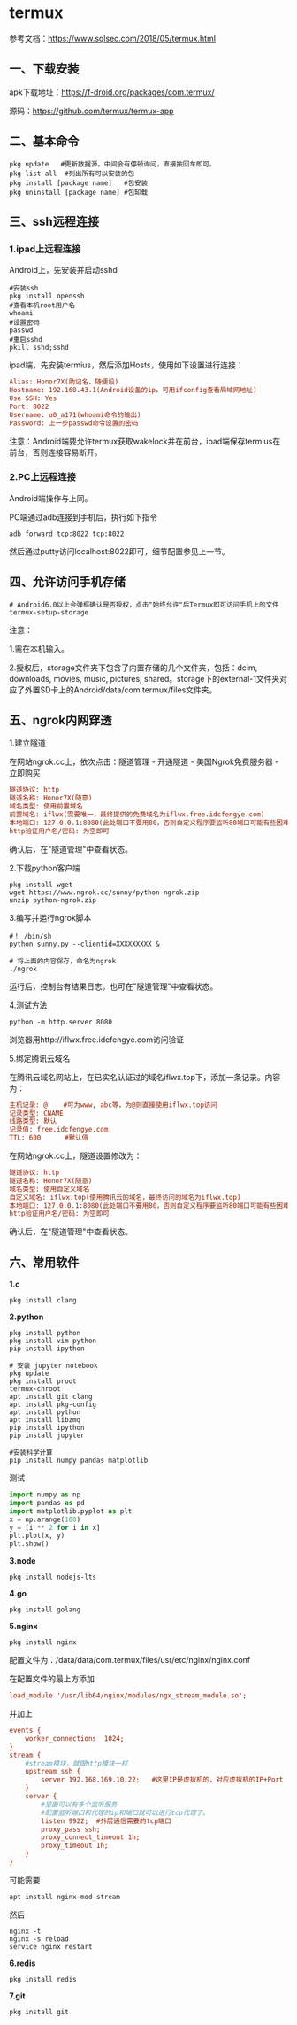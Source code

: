 # termux

参考文档：https://www.sqlsec.com/2018/05/termux.html

## 一、下载安装

apk下载地址：https://f-droid.org/packages/com.termux/

源码：https://github.com/termux/termux-app

## 二、基本命令

```shell
pkg update   #更新数据源。中间会有停顿询问，直接按回车即可。
pkg list-all  #列出所有可以安装的包
pkg install [package name]   #包安装
pkg uninstall [package name] #包缷载
```

## 三、ssh远程连接

### 1.ipad上远程连接

Android上，先安装并启动sshd

```shell
#安装ssh
pkg install openssh
#查看本机root用户名
whoami
#设置密码
passwd
#重启sshd
pkill sshd;sshd
```

ipad端，先安装termius，然后添加Hosts，使用如下设置进行连接：

```ini
Alias: Honor7X(助记名，随便设)
Hostname: 192.168.43.1(Android设备的ip，可用ifconfig查看局域网地址)
Use SSH: Yes
Port: 8022
Username: u0_a171(whoami命令的输出)
Password: 上一步passwd命令设置的密码
```

注意：Android端要允许termux获取wakelock并在前台，ipad端保存termius在前台，否则连接容易断开。

### 2.PC上远程连接

Android端操作与上同。

PC端通过adb连接到手机后，执行如下指令

```
adb forward tcp:8022 tcp:8022
```

然后通过putty访问localhost:8022即可，细节配置参见上一节。

## 四、允许访问手机存储

```shell
# Android6.0以上会弹框确认是否授权，点击"始终允许"后Termux即可访问手机上的文件
termux-setup-storage
```

注意：

1.需在本机输入。

2.授权后，storage文件夹下包含了内置存储的几个文件夹，包括：dcim, downloads, movies, music, pictures, shared。storage下的external-1文件夹对应了外置SD卡上的Android/data/com.termux/files文件夹。

## 五、ngrok内网穿透

1.建立隧道

在网站ngrok.cc上，依次点击：隧道管理 - 开通隧道 - 美国Ngrok免费服务器 - 立即购买

```ini
隧道协议: http
隧道名称: Honor7X(随意)
域名类型: 使用前置域名
前置域名: iflwx(需要唯一，最终提供的免费域名为iflwx.free.idcfengye.com)
本地端口: 127.0.0.1:8080(此处端口不要用80，否则自定义程序要监听80端口可能有些困难)
http验证用户名/密码: 为空即可
```

确认后，在"隧道管理"中查看状态。

2.下载python客户端

```shell
pkg install wget
wget https://www.ngrok.cc/sunny/python-ngrok.zip
unzip python-ngrok.zip
```

3.编写并运行ngrok脚本

```shell
#！ /bin/sh
python sunny.py --clientid=XXXXXXXXX &

# 将上面的内容保存，命名为ngrok
./ngrok
```

运行后，控制台有结果日志。也可在"隧道管理"中查看状态。

4.测试方法

```shell
python -m http.server 8080
```

浏览器用http://iflwx.free.idcfengye.com访问验证

5.绑定腾讯云域名

在腾讯云域名网站上，在已实名认证过的域名iflwx.top下，添加一条记录。内容为：

```ini
主机记录: @    #可为www, abc等，为@则直接使用iflwx.top访问
记录类型: CNAME
线路类型: 默认
记录值: free.idcfengye.com.
TTL: 600      #默认值
```

在网站ngrok.cc上，隧道设置修改为：

```ini
隧道协议: http
隧道名称: Honor7X(随意)
域名类型: 使用自定义域名
自定义域名: iflwx.top(使用腾讯云的域名，最终访问的域名为iflwx.top)
本地端口: 127.0.0.1:8080(此处端口不要用80，否则自定义程序要监听80端口可能有些困难)
http验证用户名/密码: 为空即可
```

确认后，在"隧道管理"中查看状态。

## 六、常用软件

**1.c**

```shell
pkg install clang
```

**2.python**

```shell
pkg install python
pkg install vim-python
pip install ipython

# 安装 jupyter notebook
pkg update
pkg install proot
termux-chroot
apt install git clang
apt install pkg-config
apt install python
apt install libzmq
pip install ipython 
pip install jupyter

#安装科学计算
pip install numpy pandas matplotlib
```

测试

```python
import numpy as np
import pandas as pd
import matplotlib.pyplot as plt
x = np.arange(100)
y = [i ** 2 for i in x]
plt.plot(x, y)
plt.show()
```

**3.node**

```shell
pkg install nodejs-lts
```

**4.go**

```shell
pkg install golang
```

**5.nginx**

```shell
pkg install nginx
```

配置文件为：/data/data/com.termux/files/usr/etc/nginx/nginx.conf

在配置文件的最上方添加

```ini
load_module '/usr/lib64/nginx/modules/ngx_stream_module.so';
```

并加上

```ini
events {
    worker_connections  1024;
}
stream { 
	#stream模块，就跟http模块一样 
	upstream ssh {
		server 192.168.169.10:22;   #这里IP是虚拟机的，对应虚拟机的IP+Port
	}
	server { 
		#里面可以有多个监听服务
		#配置监听端口和代理的ip和端口就可以进行tcp代理了。 
		listen 9922;  #外层通信需要的tcp端口
		proxy_pass ssh;
		proxy_connect_timeout 1h;
		proxy_timeout 1h;
	}
}
```

可能需要

```shell
apt install nginx-mod-stream
```

然后

```shell
nginx -t
nginx -s reload
service nginx restart
```

**6.redis**

```shell
pkg install redis
```

**7.git**

```shell
pkg install git
```
